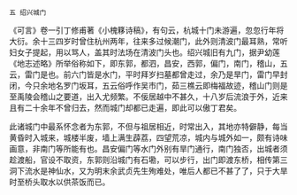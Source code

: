     五 绍兴城门 

   《可言》卷一引丁修甫著《小槐簃诗稿》，有句云，杭城十门未游遍，忽忽行年将大衍。余十三四岁时曾住杭州两年，往来多过候潮门，此外则清波门最耳熟，常听妇女子提起，用以骂人，盖其时法场在清波门头也。绍兴城旧有九门，据尹幼莲《地志述略》所举俗称如下，即东郭，都泗，昌安，西郭，偏门，南门，稽山，五云，雷门是也。前六门皆是水门，平时拜岁扫墓都曾走过，余乃是旱门，雷门早封闭，今只余地名罗门坂耳，五云俗呼作吴市门，茹三樵云即梅福故迹，稽山门则是至禹陵会稽山之要道，出入尤频繁。不佞居越中不甚久，十八岁后流浪于外，近来且有二十余年不曾归去，然而城门却都已走遍，即此可以傲丁君矣。

   此诸城门中最系怀念者为东郭，不但与祖居相近，时常出入，其地亦特僻静，每当黄昏时入城来，城楼半废，墙上满生薜荔，四望荒凉，城内与城外如一，颇有诗味画意，非南门等所能有也。昌安偏门等水门外别有旱门通行，南门独否，出城者须趁渡船，官设不取资，东郭则沿城门有石墈，可以步行，出门即渡东桥，相传第三洞下流水是神仙水，又为明末余武贞先生殉难处，唯后人都已不甚了了，只于大旱时至桥头取水以供茶饭而已。

